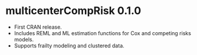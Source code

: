 # multicenterCompRisk 0.1.0

- First CRAN release.
- Includes REML and ML estimation functions for Cox and competing risks models.
- Supports frailty modeling and clustered data.
